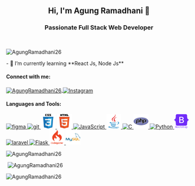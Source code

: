 <h2 align="center">Hi, I'm Agung Ramadhani 👋</h2>
<h3 align="center">Passionate Full Stack Web Developer</h3>
&nbsp;

<p align="left"> <img src="https://komarev.com/ghpvc/?username=AgungRamadhani26&label=Profile%20views&color=0e75b6&style=flat" alt="AgungRamadhani26" /> </p>
- 🌱 I’m currently learning **React Js, Node Js**
<h4 align="left">Connect with me:</h4>
<p align="left">
  <a href="https://www.linkedin.com/in/agung-ramadhani-915a89244/" target="blank">
    <img align="center" src="https://raw.githubusercontent.com/rahuldkjain/github-profile-readme-generator/master/src/images/icons/Social/linked-in-alt.svg"alt="AgungRamadhani26" height="30" width="40" />
  </a>
  <a href="https://www.instagram.com/agung_ramadhani02/" target="_blank" rel="noreferrer">
    <img align="center" src="https://raw.githubusercontent.com/rahuldkjain/github-profile-readme-generator/master/src/images/icons/Social/instagram.svg" alt="Instagram" height="30" width="30" />
  </a>
</p>

<h4 align="left">Languages and Tools:</h4>
<p align="left"> <a href="https://developer.android.com" target="_blank" rel="noreferrer">
  <a href="https://www.figma.com/" target="_blank" rel="noreferrer"> 
    <img src="https://www.vectorlogo.zone/logos/figma/figma-icon.svg" alt="figma" width="40" height="40"/> 
  </a> 
  <a href="https://git-scm.com/" target="_blank" rel="noreferrer"> 
    <img src="https://www.vectorlogo.zone/logos/git-scm/git-scm-icon.svg" alt="git" width="40" height="40"/> 
  </a> 
  <a href="https://www.w3schools.com/css/" target="_blank" rel="noreferrer"> 
    <img src="https://raw.githubusercontent.com/devicons/devicon/master/icons/css3/css3-original-wordmark.svg" alt="css3" width="40" height="40"/> 
  </a> 
  <a href="https://www.w3.org/html/" target="_blank" rel="noreferrer"> 
    <img src="https://raw.githubusercontent.com/devicons/devicon/master/icons/html5/html5-original-wordmark.svg" alt="html5" width="40" height="40"/> 
  </a> 
  <a href="https://www.javascript.com/" target="_blank" rel="noreferrer">
    <img src="https://upload.wikimedia.org/wikipedia/commons/6/6a/JavaScript-logo.png" alt="JavaScript" width="40" height="40"/>
  </a>
  <a href="https://www.java.com" target="_blank" rel="noreferrer"> 
    <img src="https://raw.githubusercontent.com/devicons/devicon/master/icons/java/java-original.svg" alt="java" width="40" height="40"/> 
  </a> 
  <a href="https://en.wikipedia.org/wiki/C_(programming_language)" target="_blank" rel="noreferrer">
    <img src="https://cdn.iconscout.com/icon/free/png-256/c-programming-569564.png" alt="C" width="40" height="40"/>
  </a>
  <a href="https://www.php.net" target="_blank" rel="noreferrer"> 
    <img src="https://raw.githubusercontent.com/devicons/devicon/master/icons/php/php-original.svg" alt="php" width="40" height="40"/> </a> 
  <a href="https://www.python.org/" target="_blank" rel="noreferrer">
    <img src="https://upload.wikimedia.org/wikipedia/commons/c/c3/Python-logo-notext.svg" alt="Python" width="40" height="40"/>
  </a>
  <a href="https://getbootstrap.com" target="_blank" rel="noreferrer"> 
    <img src="https://raw.githubusercontent.com/devicons/devicon/master/icons/bootstrap/bootstrap-plain-wordmark.svg" alt="bootstrap" width="40" height="40"/> 
  </a> 
  <a href="https://laravel.com/" target="_blank" rel="noreferrer">
    <img src="https://cdn.worldvectorlogo.com/logos/laravel-2.svg" alt="laravel" width="40" height="40"/>
  </a>
  <a href="https://flask.palletsprojects.com/" target="_blank" rel="noreferrer">
    <img src="https://upload.wikimedia.org/wikipedia/commons/3/3c/Flask_logo.svg" alt="Flask" width="40" height="40"/>
  </a>
  <a href="https://codeigniter.com/" target="_blank" rel="noreferrer">
    <img src="https://raw.githubusercontent.com/devicons/devicon/master/icons/codeigniter/codeigniter-plain-wordmark.svg" alt="codeigniter" width="40" height="40"/>
  </a>
  <a href="https://www.mysql.com/" target="_blank" rel="noreferrer"> 
    <img src="https://raw.githubusercontent.com/devicons/devicon/master/icons/mysql/mysql-original-wordmark.svg" alt="mysql" width="40" height="40"/> 
  </a> 
</p>


<p>
  <img src="https://github-readme-stats.vercel.app/api?username=AgungRamadhani26&theme=algolia&show_icons=true&locale=en" alt="AgungRamadhani26" width="300"/>
</p>
<p>
  &nbsp;<img src="https://github-readme-stats.vercel.app/api/top-langs?username=AgungRamadhani26&theme=algolia&show_icons=true&locale=en&layout=compact" alt="AgungRamadhani26" width="300"/>
</p>
<p>
  <img src="https://github-readme-streak-stats.herokuapp.com/?user=AgungRamadhani26&theme=algolia" alt="AgungRamadhani26" width="300"/>
</p>
  


